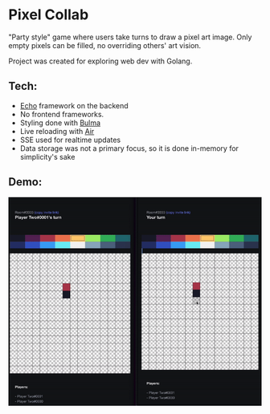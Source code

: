 # Pixel Collab

"Party style" game where users take turns to draw a pixel art image. Only empty pixels can be filled, no overriding others' art vision.

Project was created for exploring web dev with Golang.

## Tech: 
- [Echo](https://github.com/labstack/echo) framework on the backend
- No frontend frameworks.
- Styling done with [Bulma](https://github.com/jgthms/bulma)
- Live reloading with [Air](https://github.com/air-verse/air)
- SSE used for realtime updates
- Data storage was not a primary focus, so it is done in-memory for simplicity's sake

## Demo:
![Demo](demo/pixel-collab-demo.gif "Demo")
